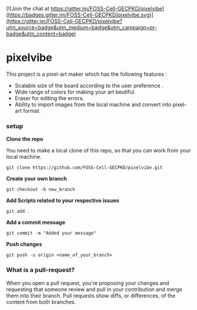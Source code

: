 
[![Join the chat at https://gitter.im/FOSS-Cell-GECPKD/pixelvibe](https://badges.gitter.im/FOSS-Cell-GECPKD/pixelvibe.svg)](https://gitter.im/FOSS-Cell-GECPKD/pixelvibe?utm_source=badge&utm_medium=badge&utm_campaign=pr-badge&utm_content=badge)

# pixelvibe
This project is a pixel-art maker which has the following features :
- Scalable size of the board according to the user preference . 
- Wide range of colors for making your art beutiful.
- Eraser for editing the errors. 
- Ability to import images from the local machine and convert into pixel-art format.

### setup

**Clone the repo**

You need to make a local clone of this repo, so that you can work from your local machine.
```
git clone https://github.com/FOSS-Cell-GECPKD/pixelvibe.git
```
**Create your own branch**
```
git checkout -b new_branch
```
**Add Scripts related to your respective issues**
```
git add . 
```
**Add a commit message**
```
git commit -m "Added your message"
```
**Push changes**
```
git push -u origin <name_of_your_branch>
```
### What is a pull-request?
When you open a pull request, you're proposing your changes and requesting that someone review and pull in your contribution and merge them into their branch. Pull requests show diffs, or differences, of the content from both branches.